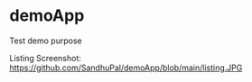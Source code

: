 # demoApp
Test demo purpose 

Listing Screenshot:
https://github.com/SandhuPal/demoApp/blob/main/listing.JPG
